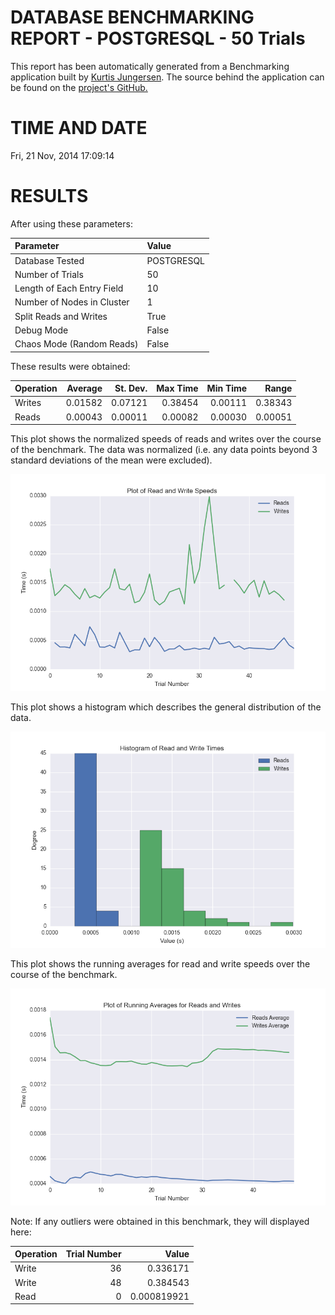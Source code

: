 DATABASE BENCHMARKING REPORT - POSTGRESQL - 50 Trials
=========================================

This report has been automatically generated from a Benchmarking application
built by [Kurtis Jungersen](http://kmjungersen.com).  The source behind the application can be found on the [project's GitHub.](https://github.com/kmjungersen/DB-Benchmarking)

TIME AND DATE
=============

Fri, 21 Nov, 2014 17:09:14


RESULTS
=======

After using these parameters:

| Parameter                  | Value      |
|:---------------------------|:-----------|
| Database Tested            | POSTGRESQL |
| Number of Trials           | 50         |
| Length of Each Entry Field | 10         |
| Number of Nodes in Cluster | 1          |
| Split Reads and Writes     | True       |
| Debug Mode                 | False      |
| Chaos Mode (Random Reads)  | False      |

These results were obtained:

| Operation   |   Average |   St. Dev. |   Max Time |   Min Time |   Range |
|:------------|----------:|-----------:|-----------:|-----------:|--------:|
| Writes      |   0.01582 |    0.07121 |    0.38454 |    0.00111 | 0.38343 |
| Reads       |   0.00043 |    0.00011 |    0.00082 |    0.00030 | 0.00051 |

This plot shows the normalized speeds of reads and writes over the course of the benchmark.  The data was normalized (i.e. any data points beyond 3 standard deviations of the mean were excluded).

![Alt text](images/POSTGRESQL-Nov21-2014-17:09:14-rw.png "rw")

This plot shows a histogram which describes the general distribution of the data.

![Alt text](images/POSTGRESQL-Nov21-2014-17:09:14-stats.png "stats")

This plot shows the running averages for read and write speeds over the course of the benchmark.

![Alt text](images/POSTGRESQL-Nov21-2014-17:09:14-running_averages.png "running_averages")

Note: If any outliers were obtained in this benchmark, they will displayed here:

| Operation   |   Trial Number |       Value |
|:------------|---------------:|------------:|
| Write       |             36 | 0.336171    |
| Write       |             48 | 0.384543    |
| Read        |              0 | 0.000819921 |